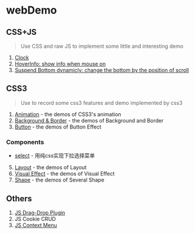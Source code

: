 # webDemo

## CSS+JS
> Use CSS and raw JS to implement some little and interesting demo
1. [Clock](https://cdn.rawgit.com/GXwar/webDemo/40a831e1/CSS%2BJS/clock.html)
2. [HoverInfo: show info when mouse on](https://cdn.rawgit.com/GXwar/webDemo/e7745993/CSS%2BJS/changeInfo/info.html)
3. [Suspend Bottom dynamicly: change the bottom by the position of scroll]()

## CSS3
> Use to record some css3 features and demo implemented by css3
1. [Animation](https://github.com/GXwar/webDemo/tree/master/CSS3/animation) - the demos of CSS3's animation
2. [Background & Border](https://github.com/GXwar/webDemo/tree/master/CSS3/background%26border) - the demos of Background and Border
3. [Button](https://github.com/GXwar/webDemo/tree/master/CSS3/buttons) - the demos of Button Effect

### Components
* [select](http://htmlpreview.github.io/?https://github.com/GXwar/webDemo/blob/master/CSS3/Components/select.html) - 用纯css实现下拉选择菜单

5. [Layout](https://github.com/GXwar/webDemo/tree/master/CSS3/Layout) - the demos of Layout
6. [Visual Effect](https://github.com/GXwar/webDemo/tree/master/CSS3/Visual%20Effect) - the demos of Visual Effect
7. [Shape](https://github.com/GXwar/webDemo/tree/master/CSS3/shape) - the demos of Several Shape


## Others
1. [JS Drag-Drop Plugin](http://htmlpreview.github.io/?https://github.com/GXwar/webDemo/blob/master/Others/JS-Drag-Drop-Plugin/index.html)
2. JS Cookie CRUD
3. [JS Context Menu](https://cdn.rawgit.com/GXwar/webDemo/f0dd4249/Others/ContextMenu/index.html)

